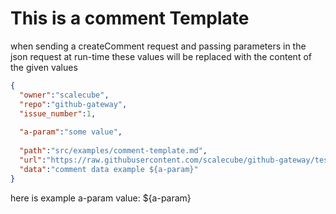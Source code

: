 # This is a comment Template

when sending a createComment request and passing parameters in the json request at run-time these values will be replaced with the content of the given values

```json
{
  "owner":"scalecube",
  "repo":"github-gateway",
  "issue_number":1,
  
  "a-param":"some value",
  
  "path":"src/examples/comment-template.md",
  "url":"https://raw.githubusercontent.com/scalecube/github-gateway/test1/src/examples/comment-template.md",
  "data":"comment data example ${a-param}"
}

```
here is example a-param value: ${a-param} 

